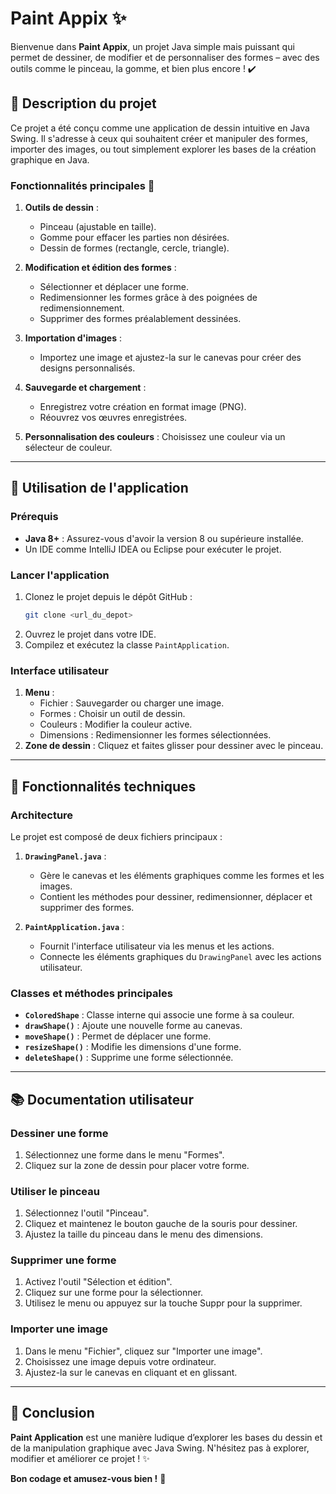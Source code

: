 # Paint Appix ✨

Bienvenue dans **Paint Appix**, un projet Java simple mais puissant qui permet de dessiner, de modifier et de personnaliser des formes – avec des outils comme le pinceau, la gomme, et bien plus encore ! ✔️

## 📖 Description du projet

Ce projet a été conçu comme une application de dessin intuitive en Java Swing. Il s'adresse à ceux qui souhaitent créer et manipuler des formes, importer des images, ou tout simplement explorer les bases de la création graphique en Java.

### Fonctionnalités principales 🎨

1. **Outils de dessin** :
   - Pinceau (ajustable en taille).
   - Gomme pour effacer les parties non désirées.
   - Dessin de formes (rectangle, cercle, triangle).

2. **Modification et édition des formes** :
   - Sélectionner et déplacer une forme.
   - Redimensionner les formes grâce à des poignées de redimensionnement.
   - Supprimer des formes préalablement dessinées.

3. **Importation d'images** :
   - Importez une image et ajustez-la sur le canevas pour créer des designs personnalisés.

4. **Sauvegarde et chargement** :
   - Enregistrez votre création en format image (PNG).
   - Réouvrez vos œuvres enregistrées.

5. **Personnalisation des couleurs** : Choisissez une couleur via un sélecteur de couleur.

---

## 🎢 Utilisation de l'application

### Prérequis
- **Java 8+** : Assurez-vous d'avoir la version 8 ou supérieure installée.
- Un IDE comme IntelliJ IDEA ou Eclipse pour exécuter le projet.

### Lancer l'application
1. Clonez le projet depuis le dépôt GitHub :
   ```bash
   git clone <url_du_depot>
   ```
2. Ouvrez le projet dans votre IDE.
3. Compilez et exécutez la classe `PaintApplication`.

### Interface utilisateur
1. **Menu** :
   - Fichier : Sauvegarder ou charger une image.
   - Formes : Choisir un outil de dessin.
   - Couleurs : Modifier la couleur active.
   - Dimensions : Redimensionner les formes sélectionnées.
2. **Zone de dessin** : Cliquez et faites glisser pour dessiner avec le pinceau.

---

## 🔧 Fonctionnalités techniques

### Architecture
Le projet est composé de deux fichiers principaux :

1. **`DrawingPanel.java`** :
   - Gère le canevas et les éléments graphiques comme les formes et les images.
   - Contient les méthodes pour dessiner, redimensionner, déplacer et supprimer des formes.

2. **`PaintApplication.java`** :
   - Fournit l'interface utilisateur via les menus et les actions.
   - Connecte les éléments graphiques du `DrawingPanel` avec les actions utilisateur.

### Classes et méthodes principales
- **`ColoredShape`** : Classe interne qui associe une forme à sa couleur.
- **`drawShape()`** : Ajoute une nouvelle forme au canevas.
- **`moveShape()`** : Permet de déplacer une forme.
- **`resizeShape()`** : Modifie les dimensions d'une forme.
- **`deleteShape()`** : Supprime une forme sélectionnée.

---

## 📚 Documentation utilisateur

### Dessiner une forme
1. Sélectionnez une forme dans le menu "Formes".
2. Cliquez sur la zone de dessin pour placer votre forme.

### Utiliser le pinceau
1. Sélectionnez l'outil "Pinceau".
2. Cliquez et maintenez le bouton gauche de la souris pour dessiner.
3. Ajustez la taille du pinceau dans le menu des dimensions.

### Supprimer une forme
1. Activez l'outil "Sélection et édition".
2. Cliquez sur une forme pour la sélectionner.
3. Utilisez le menu ou appuyez sur la touche Suppr pour la supprimer.

### Importer une image
1. Dans le menu "Fichier", cliquez sur "Importer une image".
2. Choisissez une image depuis votre ordinateur.
3. Ajustez-la sur le canevas en cliquant et en glissant.

---

## 🚀 Conclusion
**Paint Application** est une manière ludique d’explorer les bases du dessin et de la manipulation graphique avec Java Swing. N'hésitez pas à explorer, modifier et améliorer ce projet ! ✨

**Bon codage et amusez-vous bien !** 🎨

